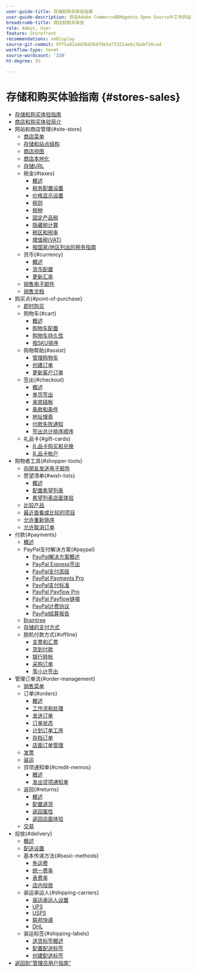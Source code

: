 ```yaml
---
user-guide-title: 存储和购买体验指南
user-guide-description: 供在Adobe Commerce和Magento Open Source中工作的站点管理员、客户服务代理以及销售经理使用的全面信息。
breadcrumb-title: 商店和购买体验
role: Admin, User
feature: Storefront
recommendations: noDisplay
source-git-commit: 9ff5a82a4d3bd2b979e5475351ae6c3babf26ca4
workflow-type: tm+mt
source-wordcount: '320'
ht-degree: 3%

---
```



# 存储和购买体验指南 {#stores-sales}

+ [存储和购买体验指南](guide-overview.md)
+ [商店和购买体验简介](introduction.md)
+ 网站和商店管理{#site-store}
   + [商店菜单](stores-menu.md)
   + [存储和站点结构](stores.md)
   + [商店视图](store-views.md)
   + [商店本地化](store-localize.md)
   + [存储URL](store-urls.md)
   + 税金{#taxes}
      + [概述](taxes.md)
      + [税务配置设置](tax-settings-general.md)
      + [价格显示设置](display-settings.md)
      + [税则](tax-rules.md)
      + [税种](tax-class.md)
      + [固定产品税](fixed-product-tax.md)
      + [隐藏税计算](hidden-tax-calculation.md)
      + [税区和税率](tax-zones-rates.md)
      + [增值税(VAT)](vat.md)
      + [按国家/地区列出的税务指南](international-tax-guidelines.md)
   + 货币{#currency}
      + [概述](currency.md)
      + [货币配置](currency-configuration.md)
      + [更新汇率](currency-update.md)
   + [销售电子邮件](sales-email.md)
   + [销售文档](sales-documents.md)
+ 购买点{#point-of-purchase}
   + [即时购买](checkout-instant-purchase.md)
   + 购物车{#cart}
      + [概述](cart.md)
      + [购物车配置](cart-configuration.md)
      + [购物车持久性](cart-persistent.md)
      + [按SKU排序](order-by-sku.md)
   + 购物帮助{#assist}
      + [管理购物车](shopping-assisted-cart-manage.md)
      + [创建订单](customer-account-create-order.md)
      + [更新客户订单](order-update.md)
   + 签出{#checkout}
      + [概述](checkout-process.md)
      + [单页签出](checkout-one-page.md)
      + [来宾结帐](checkout-guest.md)
      + [条款和条件](terms-and-conditions.md)
      + [地址搜索](checkout-address-search.md)
      + [付款失败通知](checkout-payment-failed-emails.md)
      + [签出总计排序顺序](checkout-totals-sort-order.md)
   + 礼品卡{#gift-cards}
      + [礼品卡购买和兑换](product-gift-card-workflow.md)
      + [礼品卡帐户](product-gift-card-accounts.md)
+ 购物者工具{#shopper-tools}
   + [向朋友发送电子邮件](email-a-friend.md)
   + 愿望清单{#wish-lists}
      + [概述](wishlists.md)
      + [配置希望列表](wishlist-configuration.md)
      + [希望列表店面体验](wishlist-storefront.md)
   + [比较产品](product-compare.md)
   + [最近查看或比较的项目](products-viewed-compared.md)
   + [允许重新排序](reorders-allow.md)
   + [允许取消订单](cancel-allow.md)
+ 付款{#payments}
   + [概述](payments.md)
   + PayPal支付解决方案{#paypal}
      + [PayPal解决方案概述](paypal.md)
      + [PayPal Express签出](paypal-express-checkout.md)
      + [PayPal支付高级](paypal-payments-advanced.md)
      + [PayPal Payments Pro](paypal-payments-pro.md)
      + [PayPal支付标准](paypal-payments-standard.md)
      + [PayPal Payflow Pro](paypal-payflow-pro.md)
      + [PayPal Payflow链接](paypal-payflow-link.md)
      + [PayPal计费协议](paypal-billing-agreements.md)
      + [PayPal结算报告](paypal-settlement-reports.md)
   + [Braintree](braintree.md)
   + [存储的支付方式](stored-payment-methods.md)
   + 脱机付款方式{#offline}
      + [支票和汇票](check-money-order.md)
      + [货到付款](cash-on-delivery.md)
      + [银行转帐](bank-transfer.md)
      + [采购订单](purchase-order.md)
      + [零小计签出](zero-subtotal-checkout.md)
+ 管理订单流{#order-management}
   + [销售菜单](sales-menu.md)
   + 订单{#orders}
      + [概述](orders.md)
      + [工作流和处理](order-processing.md)
      + [发送订单](order-ship.md)
      + [订单状态](order-status.md)
      + [计划订单工序](order-scheduled-operations.md)
      + [存档订单](order-archive.md)
      + [店面订单管理](orders-storefront.md)
   + [发票](invoices.md)
   + [装运](shipments.md)
   + 贷项通知单{#credit-memos}
      + [概述](credit-memos.md)
      + [发出贷项通知单](credit-memo-create.md)
   + 返回{#returns}
      + [概述](returns.md)
      + [配置退货](rma-configure.md)
      + [返回属性](attributes-returns.md)
      + [返回店面体验](rma-customer-experience.md)
   + [交易](transactions.md)
+ 投放{#delivery}
   + [概述](delivery.md)
   + [配送设置](shipping-settings.md)
   + 基本传递方法{#basic-methods}
      + [免运费](shipping-free.md)
      + [统一费率](shipping-flat-rate.md)
      + [表费率](shipping-table-rate.md)
      + [店内投放](shipping-in-store-delivery.md)
   + 装运承运人{#shipping-carriers}
      + [装运承运人设置](carriers.md)
      + [UPS](ups.md)
      + [USPS](usps.md)
      + [联邦快递](fedex.md)
      + [DHL](dhl.md)
   + 装运标签{#shipping-labels}
      + [送货标签概述](shipping-labels.md)
      + [配置配送标签](shipping-label-configure.md)
      + [创建配送标签](shipping-label-create.md)
+ [返回到“管理员用户指南”](https://experienceleague.adobe.com/zh-hans/docs/commerce-admin/user-guides/home)

